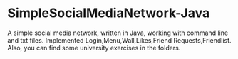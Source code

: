 # SimpleSocialMediaNetwork-Java

A simple social media network, written in Java, working with command line and txt files.
Implemented Login,Menu,Wall,Likes,Friend Requests,Friendlist.
Also, you can find some university exercises in the folders.
